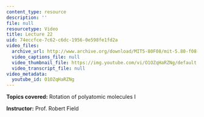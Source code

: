 ```yaml
---
content_type: resource
description: ''
file: null
resourcetype: Video
title: Lecture 22
uid: 74eccfce-7c62-c6dc-1956-0e598fe1fd2a
video_files:
  archive_url: http://www.archive.org/download/MIT5-80F08/mit-5.80-f08-lec22_300k.mp4
  video_captions_file: null
  video_thumbnail_file: https://img.youtube.com/vi/O1OZqHaRZNg/default.jpg
  video_transcript_file: null
video_metadata:
  youtube_id: O1OZqHaRZNg
---
```


**Topics covered:** Rotation of polyatomic molecules I

**Instructor:** Prof. Robert Field